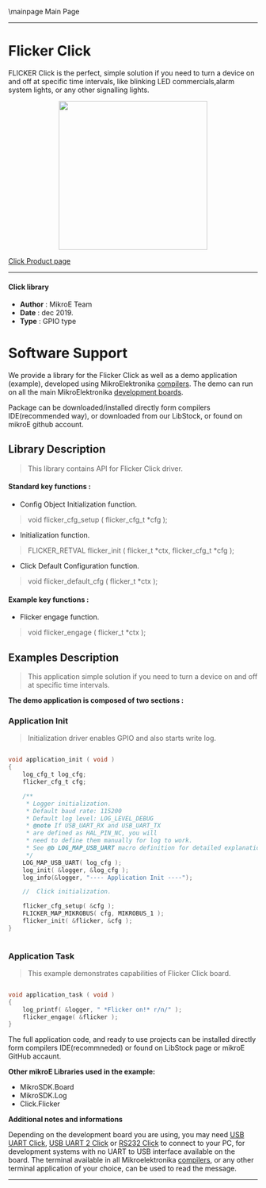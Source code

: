 \mainpage Main Page
 
 

---
# Flicker Click

FLICKER Click is the perfect, simple solution if you need to turn a device on and off at specific time intervals, like blinking LED commercials,alarm system lights, or any other signalling lights.

<p align="center">
  <img src="https://download.mikroe.com/images/click_for_ide/flicker_click.png" height=300px>
</p>

[Click Product page](https://www.mikroe.com/flicker-click)

---


#### Click library 

- **Author**        : MikroE Team
- **Date**          : dec 2019.
- **Type**          : GPIO type


# Software Support

We provide a library for the Flicker Click 
as well as a demo application (example), developed using MikroElektronika 
[compilers](https://shop.mikroe.com/compilers). 
The demo can run on all the main MikroElektronika [development boards](https://shop.mikroe.com/development-boards).

Package can be downloaded/installed directly form compilers IDE(recommended way), or downloaded from our LibStock, or found on mikroE github account. 

## Library Description

> This library contains API for Flicker Click driver.

#### Standard key functions :

- Config Object Initialization function.
> void flicker_cfg_setup ( flicker_cfg_t *cfg ); 
 
- Initialization function.
> FLICKER_RETVAL flicker_init ( flicker_t *ctx, flicker_cfg_t *cfg );

- Click Default Configuration function.
> void flicker_default_cfg ( flicker_t *ctx );


#### Example key functions :

- Flicker engage function.
> void flicker_engage ( flicker_t *ctx );

## Examples Description

> This application simple solution if you need to turn a device on and off at specific time intervals. 

**The demo application is composed of two sections :**

### Application Init 

> Initialization driver enables GPIO and also starts write log.

```c

void application_init ( void )
{
    log_cfg_t log_cfg;
    flicker_cfg_t cfg;

    /** 
     * Logger initialization.
     * Default baud rate: 115200
     * Default log level: LOG_LEVEL_DEBUG
     * @note If USB_UART_RX and USB_UART_TX 
     * are defined as HAL_PIN_NC, you will 
     * need to define them manually for log to work. 
     * See @b LOG_MAP_USB_UART macro definition for detailed explanation.
     */
    LOG_MAP_USB_UART( log_cfg );
    log_init( &logger, &log_cfg );
    log_info(&logger, "---- Application Init ----");

    //  Click initialization.

    flicker_cfg_setup( &cfg );
    FLICKER_MAP_MIKROBUS( cfg, MIKROBUS_1 );
    flicker_init( &flicker, &cfg );
}
  
```

### Application Task

> This example demonstrates capabilities of Flicker Click board.

```c

void application_task ( void )
{
    log_printf( &logger, " *Flicker on!* r/n/" );
    flicker_engage( &flicker );
}  

```

The full application code, and ready to use projects can be  installed directly form compilers IDE(recommneded) or found on LibStock page or mikroE GitHub accaunt.

**Other mikroE Libraries used in the example:** 

- MikroSDK.Board
- MikroSDK.Log
- Click.Flicker

**Additional notes and informations**

Depending on the development board you are using, you may need 
[USB UART Click](https://shop.mikroe.com/usb-uart-click), 
[USB UART 2 Click](https://shop.mikroe.com/usb-uart-2-click) or 
[RS232 Click](https://shop.mikroe.com/rs232-click) to connect to your PC, for 
development systems with no UART to USB interface available on the board. The 
terminal available in all Mikroelektronika 
[compilers](https://shop.mikroe.com/compilers), or any other terminal application 
of your choice, can be used to read the message.



---
